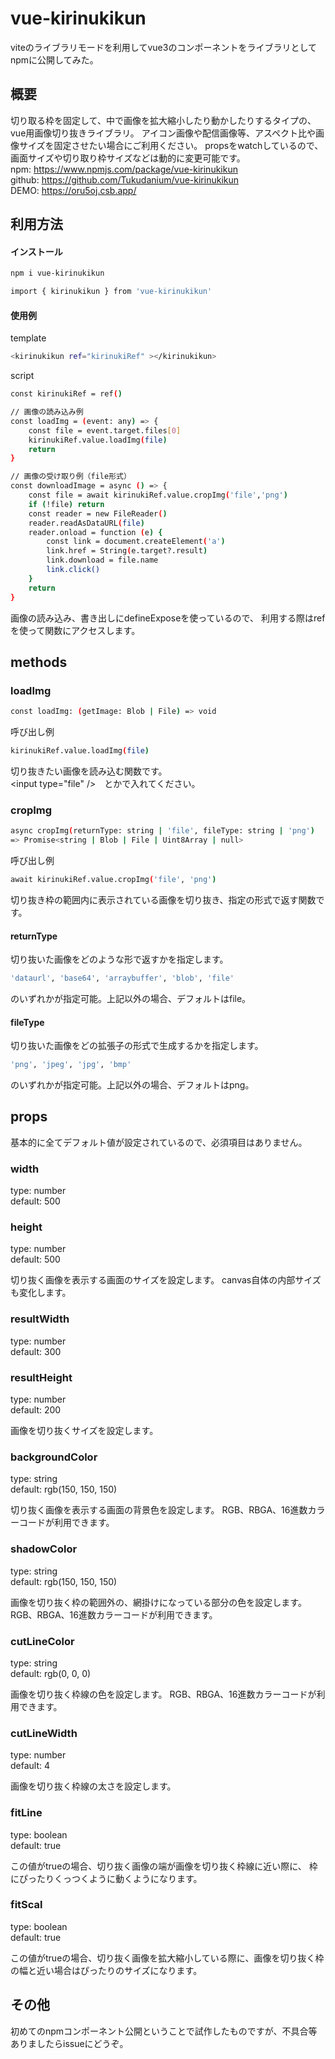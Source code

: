 # vue-kirinukikun

viteのライブラリモードを利用してvue3のコンポーネントをライブラリとしてnpmに公開してみた。

## 概要

切り取る枠を固定して、中で画像を拡大縮小したり動かしたりするタイプの、vue用画像切り抜きライブラリ。
アイコン画像や配信画像等、アスペクト比や画像サイズを固定させたい場合にご利用ください。
propsをwatchしているので、画面サイズや切り取り枠サイズなどは動的に変更可能です。  
npm: <https://www.npmjs.com/package/vue-kirinukikun>  
github: <https://github.com/Tukudanium/vue-kirinukikun>  
DEMO: <https://oru5oj.csb.app/>

## 利用方法

#### インストール

```bash
npm i vue-kirinukikun
```

```bash
import { kirinukikun } from 'vue-kirinukikun'
```

#### 使用例

template

```bash
<kirinukikun ref="kirinukiRef" ></kirinukikun>
```

script

```bash
const kirinukiRef = ref()

// 画像の読み込み例
const loadImg = (event: any) => {
    const file = event.target.files[0]
    kirinukiRef.value.loadImg(file)
    return
}

// 画像の受け取り例（file形式）
const downloadImage = async () => {
    const file = await kirinukiRef.value.cropImg('file','png')
    if (!file) return
    const reader = new FileReader()
    reader.readAsDataURL(file)
    reader.onload = function (e) {
        const link = document.createElement('a')
        link.href = String(e.target?.result)
        link.download = file.name
        link.click()
    }
    return
}
```

画像の読み込み、書き出しにdefineExposeを使っているので、
利用する際はrefを使って関数にアクセスします。

## methods

### loadImg

```bash
const loadImg: (getImage: Blob | File) => void
```

呼び出し例

```bash
kirinukiRef.value.loadImg(file)
```

切り抜きたい画像を読み込む関数です。  
\<input type="file" />　とかで入れてください。

### cropImg

```bash
async cropImg(returnType: string | 'file', fileType: string | 'png')
=> Promise<string | Blob | File | Uint8Array | null>
```

呼び出し例

```bash
await kirinukiRef.value.cropImg('file', 'png')
```

切り抜き枠の範囲内に表示されている画像を切り抜き、指定の形式で返す関数です。

#### returnType

切り抜いた画像をどのような形で返すかを指定します。

```bash
'dataurl', 'base64', 'arraybuffer', 'blob', 'file'
```

のいずれかが指定可能。上記以外の場合、デフォルトはfile。

#### fileType

切り抜いた画像をどの拡張子の形式で生成するかを指定します。

```bash
'png', 'jpeg', 'jpg', 'bmp'
```

のいずれかが指定可能。上記以外の場合、デフォルトはpng。

## props

基本的に全てデフォルト値が設定されているので、必須項目はありません。

### width

type: number  
default: 500

### height

type: number  
default: 500

切り抜く画像を表示する画面のサイズを設定します。
canvas自体の内部サイズも変化します。

### resultWidth

type: number  
default: 300

### resultHeight

type: number  
default: 200

画像を切り抜くサイズを設定します。

### backgroundColor

type: string  
default: rgb(150, 150, 150)

切り抜く画像を表示する画面の背景色を設定します。
RGB、RBGA、16進数カラーコードが利用できます。

### shadowColor

type: string  
default: rgb(150, 150, 150)

画像を切り抜く枠の範囲外の、網掛けになっている部分の色を設定します。
RGB、RBGA、16進数カラーコードが利用できます。

### cutLineColor

type: string  
default: rgb(0, 0, 0)

画像を切り抜く枠線の色を設定します。
RGB、RBGA、16進数カラーコードが利用できます。

### cutLineWidth

type: number  
default: 4

画像を切り抜く枠線の太さを設定します。

### fitLine

type: boolean  
default: true

この値がtrueの場合、切り抜く画像の端が画像を切り抜く枠線に近い際に、
枠にぴったりくっつくように動くようになります。

### fitScal

type: boolean  
default: true

この値がtrueの場合、切り抜く画像を拡大縮小している際に、画像を切り抜く枠の幅と近い場合はぴったりのサイズになります。

## その他

初めてのnpmコンポーネント公開ということで試作したものですが、不具合等ありましたらissueにどうぞ。
